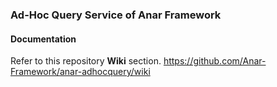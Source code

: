 ### Ad-Hoc Query Service of Anar Framework





#### Documentation

Refer to this repository **Wiki** section.
https://github.com/Anar-Framework/anar-adhocquery/wiki
